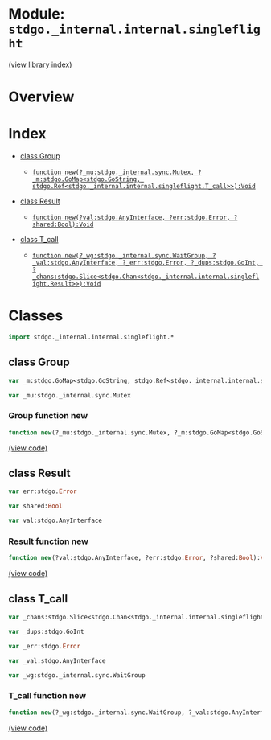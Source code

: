 # Module: `stdgo._internal.internal.singleflight`

[(view library index)](../../../stdgo.md)


# Overview


# Index


- [class Group](<#class-group>)

  - [`function new(?_mu:stdgo._internal.sync.Mutex, ?_m:stdgo.GoMap<stdgo.GoString, stdgo.Ref<stdgo._internal.internal.singleflight.T_call>>):Void`](<#group-function-new>)

- [class Result](<#class-result>)

  - [`function new(?val:stdgo.AnyInterface, ?err:stdgo.Error, ?shared:Bool):Void`](<#result-function-new>)

- [class T\_call](<#class-t_call>)

  - [`function new(?_wg:stdgo._internal.sync.WaitGroup, ?_val:stdgo.AnyInterface, ?_err:stdgo.Error, ?_dups:stdgo.GoInt, ?_chans:stdgo.Slice<stdgo.Chan<stdgo._internal.internal.singleflight.Result>>):Void`](<#t_call-function-new>)

# Classes


```haxe
import stdgo._internal.internal.singleflight.*
```


## class Group


```haxe
var _m:stdgo.GoMap<stdgo.GoString, stdgo.Ref<stdgo._internal.internal.singleflight.T_call>>
```


```haxe
var _mu:stdgo._internal.sync.Mutex
```


### Group function new


```haxe
function new(?_mu:stdgo._internal.sync.Mutex, ?_m:stdgo.GoMap<stdgo.GoString, stdgo.Ref<stdgo._internal.internal.singleflight.T_call>>):Void
```


[\(view code\)](<./Singleflight_Group.hx#L5>)


## class Result


```haxe
var err:stdgo.Error
```


```haxe
var shared:Bool
```


```haxe
var val:stdgo.AnyInterface
```


### Result function new


```haxe
function new(?val:stdgo.AnyInterface, ?err:stdgo.Error, ?shared:Bool):Void
```


[\(view code\)](<./Singleflight_Result.hx#L6>)


## class T\_call


```haxe
var _chans:stdgo.Slice<stdgo.Chan<stdgo._internal.internal.singleflight.Result>>
```


```haxe
var _dups:stdgo.GoInt
```


```haxe
var _err:stdgo.Error
```


```haxe
var _val:stdgo.AnyInterface
```


```haxe
var _wg:stdgo._internal.sync.WaitGroup
```


### T\_call function new


```haxe
function new(?_wg:stdgo._internal.sync.WaitGroup, ?_val:stdgo.AnyInterface, ?_err:stdgo.Error, ?_dups:stdgo.GoInt, ?_chans:stdgo.Slice<stdgo.Chan<stdgo._internal.internal.singleflight.Result>>):Void
```


[\(view code\)](<./Singleflight_T_call.hx#L8>)



